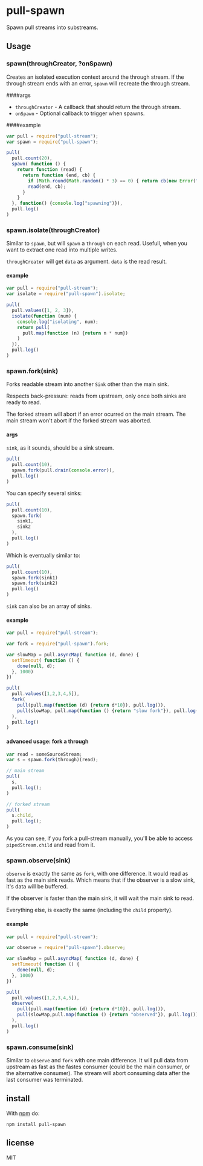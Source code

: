 # pull-spawn

Spawn pull streams into substreams.

## Usage

### spawn(throughCreator, ?onSpawn)

Creates an isolated execution context around the through stream. If the through stream ends with an error, `spawn` will
recreate the through stream.

####args

*  `throughCreator` - A callback that should return the through stream.
*  `onSpawn` - Optional callback to trigger when spawns.

####example

```js
var pull = require("pull-stream");
var spawn = require("pull-spawn");

pull(
  pull.count(20),
  spawn( function () {
    return function (read) {
      return function (end, cb) {
        if (Math.round(Math.random() * 3) == 0) { return cb(new Error("random error")); }
        read(end, cb);
      }
    }
  }, function() {console.log("spawning")}),
  pull.log()
)
```

### spawn.isolate(throughCreator)

Similar to `spawn`, but will `spawn` a `through` on each read. Usefull, when you want to extract one read into multiple
writes.

`throughCreator` will get `data` as argument. `data` is the read result.

#### example

```js
var pull = require("pull-stream");
var isolate = require("pull-spawn").isolate;

pull(
  pull.values([1, 2, 3]),
  isolate(function (num) {
    console.log("isolating", num);
    return pull(
      pull.map(function (n) {return n * num})
    )
  }),
  pull.log()
)
```

### spawn.fork(sink)

Forks readable stream into another `Sink` other than the main sink.

Respects back-pressure: reads from upstream, only once both sinks are ready to read.

The forked stream will abort if an error ocurred on the main stream. The main stream won't abort if the forked stream
was aborted.

#### args

`sink`, as it sounds, should be a sink stream.

```js
pull(
  pull.count(10),
  spawn.fork(pull.drain(console.error)),
  pull.log()
)
```

You can specify several sinks:

```js
pull(
  pull.count(10),
  spawn.fork(
    sink1,
    sink2
  ),
  pull.log()
)
```

Which is eventually similar to:

```js
pull(
  pull.count(10),
  spawn.fork(sink1)
  spawn.fork(sink2)
  pull.log()
)
```

`sink` can also be an array of sinks.

#### example

```js
var pull = require("pull-stream");

var fork = require("pull-spawn").fork;

var slowMap = pull.asyncMap( function (d, done) {
  setTimeout( function () {
    done(null, d);
  }, 1000)
})

pull(
  pull.values([1,2,3,4,5]),
  fork(
    pull(pull.map(function (d) {return d*10}), pull.log()),
    pull(slowMap, pull.map(function () {return "slow fork"}), pull.log())
  ),
  pull.log()
)
```

#### advanced usage: fork a through

```js
var read = someSourceStream;
var s = spawn.fork(through)(read);

// main stream
pull(
  s,
  pull.log();
)

// forked stream
pull(
  s.child,
  pull.log();
)
```

As you can see, if you fork a pull-stream manually, you'll be able to access `pipedStream.child` and read from it.

### spawn.observe(sink)

`observe` is exactly the same as `fork`, with one difference. It would read as fast as the main sink reads. Which means
that if the observer is a slow sink, it's data will be buffered.

If the observer is faster than the main sink, it will wait the main sink to read.

Everything else, is exactly the same (including the `child` property).

#### example

```js
var pull = require("pull-stream");

var observe = require("pull-spawn").observe;

var slowMap = pull.asyncMap( function (d, done) {
  setTimeout( function () {
    done(null, d);
  }, 1000)
})

pull(
  pull.values([1,2,3,4,5]),
  observe(
    pull(pull.map(function (d) {return d*10}), pull.log()),
    pull(slowMap,pull.map(function () {return "observed"}), pull.log())
  ),
  pull.log()
)
```

### spawn.consume(sink)

Similar to `observe` and `fork` with one main difference. It will pull data from upstream as fast as the fastes consumer
 (could be the main consumer, or the alternative consumer). The stream will abort consuming data after the last consumer
 was terminated.

## install

With [npm](https://npmjs.org) do:

```
npm install pull-spawn
```

## license

MIT